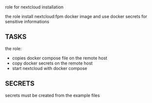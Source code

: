 role for nextcloud installation

the role install nextcloud:fpm docker image and use docker secrets for sensitive informations 
## TASKS

the role:
- copies docker compose file on the remote host
- copy docker secrets on the remote host
- start nextcloud with docker compose

## SECRETS 

secrets must be created from the example files